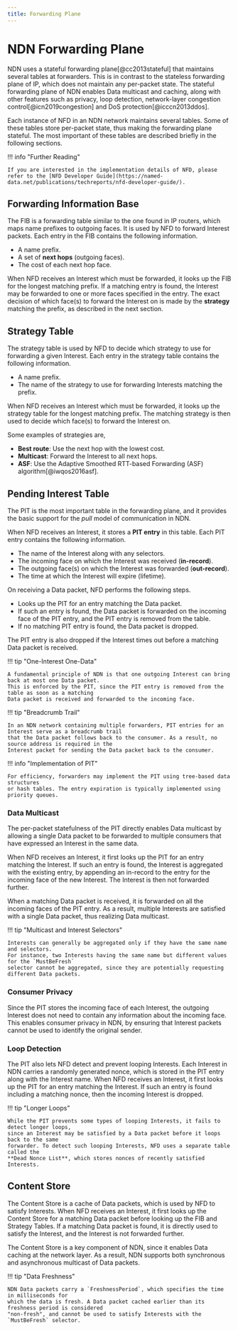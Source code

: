 ```yaml
---
title: Forwarding Plane
---
```


# NDN Forwarding Plane

NDN uses a stateful forwarding plane[@cc2013stateful] that maintains several tables at forwarders. This is in contrast to the stateless forwarding plane of IP, which does not maintain any per-packet state. The stateful forwarding plane of NDN enables Data multicast and caching, along with other features such as privacy, loop detection, network-layer congestion control[@icn2019congestion] and DoS protection[@icccn2013ddos].

Each instance of NFD in an NDN network maintains several tables. Some of these tables store per-packet state, thus making the forwarding plane stateful. The most important of these tables are described briefly in the following sections.

!!! info "Further Reading"

    If you are interested in the implementation details of NFD, please refer to the [NFD Developer Guide](https://named-data.net/publications/techreports/nfd-developer-guide/).

## Forwarding Information Base

The FIB is a forwarding table similar to the one found in IP routers, which maps
name prefixes to outgoing faces. It is used by NFD to forward Interest packets.
Each entry in the FIB contains the following information.

  - A name prefix.
  - A set of **next hops** (outgoing faces).
  - The cost of each next hop face.

When NFD receives an Interest which must be forwarded, it looks up
the FIB for the longest matching prefix. If a matching entry is found, the Interest
may be forwarded to one or more faces specified in the entry. The exact decision of
which face(s) to forward the Interest on is made by the **strategy** matching the
prefix, as described in the next section.

## Strategy Table

The strategy table is used by NFD to decide which strategy to use for forwarding
a given Interest. Each entry in the strategy table contains the following information.

  - A name prefix.
  - The name of the strategy to use for forwarding Interests matching the prefix.

When NFD receives an Interest which must be forwarded, it looks up
the strategy table for the longest matching prefix. The matching strategy is then
used to decide which face(s) to forward the Interest on.

Some examples of strategies are,

  - **Best route**: Use the next hop with the lowest cost.
  - **Multicast**: Forward the Interest to all next hops.
  - **ASF**: Use the Adaptive Smoothed RTT-based Forwarding (ASF) algorithm[@iwqos2016asf].

## Pending Interest Table

The PIT is the most important table in the forwarding plane, and it provides the
basic support for the _pull_ model of communication in NDN.

When NFD receives an Interest, it stores a **PIT entry** in this table.
Each PIT entry contains the following information.

  - The name of the Interest along with any selectors.
  - The incoming face on which the Interest was received (**in-record**).
  - The outgoing face(s) on which the Interest was forwarded (**out-record**).
  - The time at which the Interest will expire (lifetime).

On receiving a Data packet, NFD performs the following steps.

  - Looks up the PIT for an entry matching the Data packet.
  - If such an entry is found, the Data packet is forwarded on the incoming face
    of the PIT entry, and the PIT entry is removed from the table.
  - If no matching PIT entry is found, the Data packet is dropped.

The PIT entry is also dropped if the Interest times out before a matching Data packet is received.

!!! tip "One-Interest One-Data"

    A fundamental principle of NDN is that one outgoing Interest can bring back at most one Data packet.
    This is enforced by the PIT, since the PIT entry is removed from the table as soon as a matching
    Data packet is received and forwarded to the incoming face.

!!! tip "Breadcrumb Trail"

    In an NDN network containing multiple forwarders, PIT entries for an Interest serve as a breadcrumb trail
    that the Data packet follows back to the consumer. As a result, no source address is required in the
    Interest packet for sending the Data packet back to the consumer.

!!! info "Implementation of PIT"

    For efficiency, forwarders may implement the PIT using tree-based data structures
    or hash tables. The entry expiration is typically implemented using priority queues.

### Data Multicast

The per-packet statefulness of the PIT directly enables Data multicast by allowing a single
Data packet to be forwarded to multiple consumers that have expressed an Interest
in the same data.

When NFD receives an Interest, it first looks up the PIT for an entry matching the Interest.
If such an entry is found, the Interest is aggregated with the existing entry, by appending
an in-record to the entry for the incoming face of the new Interest. The Interest is then not
forwarded further.

When a matching Data packet is received, it is forwarded on all the incoming faces of
the PIT entry. As a result, multiple Interests are satisfied with a single Data packet,
thus realizing Data multicast.

!!! tip "Multicast and Interest Selectors"

    Interests can generally be aggregated only if they have the same name and selectors.
    For instance, two Interests having the same name but different values for the `MustBeFresh`
    selector cannot be aggregated, since they are potentially requesting different Data packets.

### Consumer Privacy

Since the PIT stores the incoming face of each Interest, the outgoing Interest does not
need to contain any information about the incoming face. This enables consumer privacy in
NDN, by ensuring that Interest packets cannot be used to identify the original sender.

### Loop Detection

The PIT also lets NFD detect and prevent looping Interests. Each Interest in NDN carries a
randomly generated nonce, which is stored in the PIT entry along with the Interest name.
When NFD receives an Interest, it first looks up the PIT for an entry matching the Interest.
If such an entry is found including a matching nonce, then the incoming Interest is dropped.

!!! tip "Longer Loops"

    While the PIT prevents some types of looping Interests, it fails to detect longer loops,
    since an Interest may be satisfied by a Data packet before it loops back to the same
    forwarder. To detect such looping Interests, NFD uses a separate table called the
    **Dead Nonce List**, which stores nonces of recently satisfied Interests.

## Content Store

The Content Store is a cache of Data packets, which is used by NFD to satisfy Interests.
When NFD receives an Interest, it first looks up the Content Store for a matching Data packet
before looking up the FIB and Strategy Tables. If a matching Data packet is found, it is
directly used to satisfy the Interest, and the Interest is not forwarded further.

The Content Store is a key component of NDN, since it enables Data caching at the network layer.
As a result, NDN supports both synchronous and asynchronous multicast of Data packets.

!!! tip "Data Freshness"

    NDN Data packets carry a `FreshnessPeriod`, which specifies the time in milliseconds for
    which the data is fresh. A Data packet cached earlier than its freshness period is considered
    "non-fresh", and cannot be used to satisfy Interests with the `MustBeFresh` selector.
